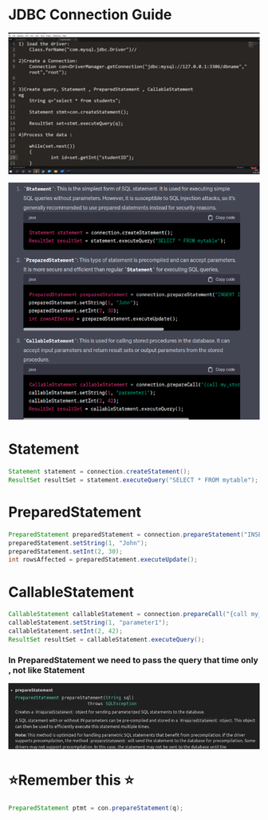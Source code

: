 # JDBC Connection Guide
![Alt text](./images/image.png)


![Alt text](./images/image-1.png)  

# Statement
```java
Statement statement = connection.createStatement();
ResultSet resultSet = statement.executeQuery("SELECT * FROM mytable");

```


# PreparedStatement
```java
PreparedStatement preparedStatement = connection.prepareStatement("INSERT INTO mytable (name, age) VALUES (?, ?)");
preparedStatement.setString(1, "John");
preparedStatement.setInt(2, 30);
int rowsAffected = preparedStatement.executeUpdate();
```

# CallableStatement

```java
CallableStatement callableStatement = connection.prepareCall("{call my_stored_procedure(?, ?)}");
callableStatement.setString(1, "parameter1");
callableStatement.setInt(2, 42);
ResultSet resultSet = callableStatement.executeQuery();

```

### In PreparedStatement we need to pass the query that time only , not like Statement 
![Alt text](./images/image-2.png)

# :star:Remember this :star:
 ```java 
 PreparedStatement ptmt = con.prepareStatement(q);
 ```